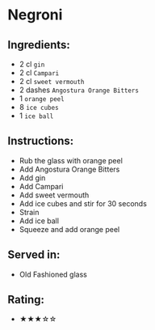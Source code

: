 # Negroni

## Ingredients:
- 2 cl `gin`
- 2 cl `Campari`
- 2 cl `sweet vermouth`
- 2 dashes `Angostura Orange Bitters`
- 1 `orange peel`
- 8 `ice cubes`
- 1 `ice ball`

## Instructions:
- Rub the glass with orange peel
- Add Angostura Orange Bitters
- Add gin
- Add Campari
- Add sweet vermouth
- Add ice cubes and stir for 30 seconds
- Strain
- Add ice ball
- Squeeze and add orange peel

## Served in:
- Old Fashioned glass

## Rating:
- ★★★☆☆